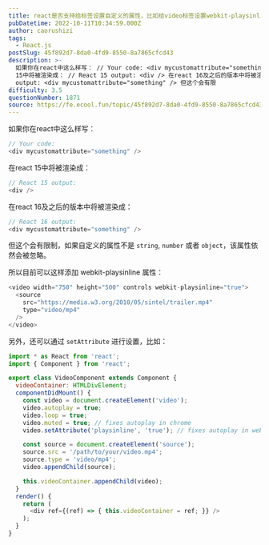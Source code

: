```yaml
---
title: react是否支持给标签设置自定义的属性，比如给video标签设置webkit-playsinline？
pubDatetime: 2022-10-11T10:34:59.000Z
author: caorushizi
tags:
  - React.js
postSlug: 45f892d7-8da0-4fd9-8550-8a7865cfcd43
description: >-
  如果你在react中这么样写： // Your code: <div mycustomattribute="something" /> 在react
  15中将被渲染成： // React 15 output: <div /> 在react 16及之后的版本中将被渲染成： // React 16
  output: <div mycustomattribute="something" /> 但这个会有限
difficulty: 3.5
questionNumber: 1871
source: https://fe.ecool.fun/topic/45f892d7-8da0-4fd9-8550-8a7865cfcd43
---
```


如果你在react中这么样写：

```js
// Your code:
<div mycustomattribute="something" />
```

在react 15中将被渲染成：

```js
// React 15 output:
<div />
```

在react 16及之后的版本中将被渲染成：

```js
// React 16 output:
<div mycustomattribute="something" />
```

但这个会有限制，如果自定义的属性不是 `string`, `number` 或者 `object`，该属性依然会被忽略。

所以目前可以这样添加 webkit-playsinline 属性：

```js
<video width="750" height="500" controls webkit-playsinline="true">
  <source
    src="https://media.w3.org/2010/05/sintel/trailer.mp4"
    type="video/mp4"
  />
</video>
```

另外，还可以通过 `setAttribute` 进行设置，比如：

```js
import * as React from 'react';
import { Component } from 'react';

export class VideoComponent extends Component {
  videoContainer: HTMLDivElement;
  componentDidMount() {
    const video = document.createElement('video');
    video.autoplay = true;
    video.loop = true;
    video.muted = true; // fixes autoplay in chrome
    video.setAttribute('playsinline', 'true'); // fixes autoplay in webkit (ie. mobile safari)

    const source = document.createElement('source');
    source.src = '/path/to/your/video.mp4';
    source.type = 'video/mp4';
    video.appendChild(source);

    this.videoContainer.appendChild(video);
  }
  render() {
    return (
      <div ref={(ref) => { this.videoContainer = ref; }} />
    );
  }
}

```
